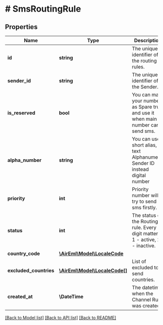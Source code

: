 # # SmsRoutingRule

## Properties

Name | Type | Description | Notes
------------ | ------------- | ------------- | -------------
**id** | **string** | The unique identifier of the routing rules. | [optional]
**sender_id** | **string** | The unique identifier of the Sender. | [optional]
**is_reserved** | **bool** | You can mark your number as Spare true and use it when main number can&#39;t send sms. | [optional]
**alpha_number** | **string** | You can use short alias, text Alphanumeric Sender ID instead digital number | [optional]
**priority** | **int** | Priority number will try to send sms firstly. | [optional]
**status** | **int** | The status of the Routing-rule. Every digit matters: 1 - active, 2 - inactive. | [optional]
**country_code** | [**\AirEml\Model\LocaleCode**](LocaleCode.md) |  | [optional]
**excluded_countries** | [**\AirEml\Model\LocaleCode[]**](LocaleCode.md) | List of excluded to send countries. | [optional]
**created_at** | **\DateTime** | The datetime when the Channel Rule was created. | [optional]

[[Back to Model list]](../../README.md#models) [[Back to API list]](../../README.md#endpoints) [[Back to README]](../../README.md)
